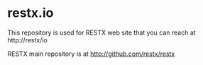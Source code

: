 restx.io
=======

This repository is used for RESTX web site that you can reach at http://restx/io

RESTX main repository is at http://github.com/restx/restx
